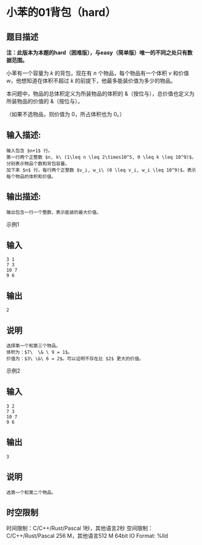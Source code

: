 # 小苯的01背包（hard）

## 题目描述

**注：此版本为本题的hard（困难版），与easy（简单版）唯一的不同之处只有数据范围。**  
  


小苯有一个容量为 $k$ 的背包，现在有 $n$ 个物品，每个物品有一个体积 $v$ 和价值 $w$，他想知道在体积不超过 $k$ 的前提下，他最多能装价值为多少的物品。

本问题中，物品的总体积定义为所装物品的体积的 $\&$（按位与），总价值也定义为所装物品的价值的 $\&$（按位与）。

（如果不选物品，则价值为 0，所占体积也为 0。）  


## 输入描述:
    
    
    输入包含 $n+1$ 行。  
    第一行两个正整数 $n, k\ (1\leq n \leq 2\times10^5, 0 \leq k \leq 10^9)$，分别表示物品个数和背包容量。  
    加下来 $n$ 行，每行两个正整数 $v_i, w_i\ (0 \leq v_i, w_i \leq 10^9)$，表示每个物品的体积和价值。

## 输出描述:
    
    
    输出包含一行一个整数，表示能装的最大价值。

示例1 

## 输入
    
    
    3 1
    7 3
    10 7
    9 6

## 输出
    
    
    2

## 说明
    
    
    选择第一个和第三个物品。  
    体积为：$7\  \& \ 9 = 1$。  
    价值为：$3\ \&\ 6 = 2$。可以证明不存在比 $2$ 更大的价值。

示例2 

## 输入
    
    
    3 2
    7 3
    10 7
    9 6

## 输出
    
    
    3

## 说明
    
    
    选第一个和第二个物品。


## 时空限制

时间限制：C/C++/Rust/Pascal 1秒，其他语言2秒
空间限制：C/C++/Rust/Pascal 256 M，其他语言512 M
64bit IO Format: %lld